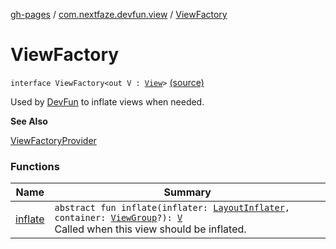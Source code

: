 [gh-pages](../../index.md) / [com.nextfaze.devfun.view](../index.md) / [ViewFactory](./index.md)

# ViewFactory

`interface ViewFactory<out V : `[`View`](https://developer.android.com/reference/android/view/View.html)`>` [(source)](https://github.com/NextFaze/dev-fun/tree/master/devfun/src/main/java/com/nextfaze/devfun/view/Factory.kt#L20)

Used by [DevFun](../../com.nextfaze.devfun.core/-dev-fun/index.md) to inflate views when needed.

**See Also**

[ViewFactoryProvider](../-view-factory-provider/index.md)

### Functions

| Name | Summary |
|---|---|
| [inflate](inflate.md) | `abstract fun inflate(inflater: `[`LayoutInflater`](https://developer.android.com/reference/android/view/LayoutInflater.html)`, container: `[`ViewGroup`](https://developer.android.com/reference/android/view/ViewGroup.html)`?): `[`V`](index.md#V)<br>Called when this view should be inflated. |
